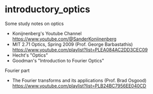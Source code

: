 # introductory_optics

Some study notes on optics

* Konijnenberg's Youtube Channel https://www.youtube.com/@SanderKonijnenberg
* MIT 2.71 Optics, Spring 2009 (Prof. George Barbastathis) https://www.youtube.com/playlist?list=PLEA084AC2DD3CEC09
* Hecht's "Optics"
* Goodman's "Introduction to Fourier Optics"

Fourier part

* The Fourier transforms and its applications (Prof. Brad Osgood) https://www.youtube.com/playlist?list=PLB24BC7956EE040CD
